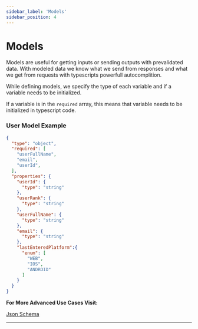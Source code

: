 ```yaml
---
sidebar_label: 'Models'
sidebar_position: 4
---
```


# Models
Models are useful for getting inputs or sending outputs with prevalidated data. With modeled data we know what we send from responses and what we get from requests with typescripts powerfull autocomplition.

While defining models, we specify the type of each variable and if a variable needs to be initialized.

If a variable is in the `required` array, this means that variable needs to be initialized in typescript code.

### User Model Example
```json
{
  "type": "object",
  "required": [
    "userFullName",
    "email",
    "userId",
  ],
  "properties": {
    "userId": {
      "type": "string"
    },
    "userRank": {
      "type": "string"
    },
    "userFullName": {
      "type": "string"
    },
    "email": {
      "type": "string"
    },
    "lastEnteredPlatform":{
      "enum": [
        "WEB",
        "IOS",
        "ANDROID"
      ]
    }
  }
}
```

**For More Advanced Use Cases Visit:**

[Json Schema](https://json-schema.org/)

---
